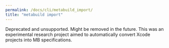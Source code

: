 ```yaml
---
permalink: /docs/cli/metabuild_import/
title: "metabuild import"
---
```


Deprecated and unsupported. Might be removed in the future. This was an experimental research project aimed to automatically convert Xcode projects into MB specifications.
